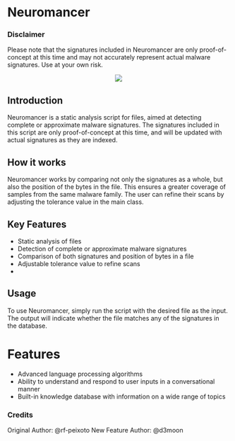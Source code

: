 # Neuromancer

### Disclaimer
Please note that the signatures included in Neuromancer are only proof-of-concept at this time and may not accurately represent actual malware signatures. Use at your own risk.

<p align="center">
  <img src="https://64.media.tumblr.com/836d5e230d44d9f1aabdd9747eaa39f5/tumblr_p575jtlc6e1syrjl3o2_640.gif">
</p>

## Introduction
Neuromancer is a static analysis script for files, aimed at detecting complete or approximate malware signatures. The signatures included in this script are only proof-of-concept at this time, and will be updated with actual signatures as they are indexed.

## How it works
Neuromancer works by comparing not only the signatures as a whole, but also the position of the bytes in the file. This ensures a greater coverage of samples from the same malware family. The user can refine their scans by adjusting the tolerance value in the main class.

## Key Features
- Static analysis of files
- Detection of complete or approximate malware signatures
- Comparison of both signatures and position of bytes in a file
- Adjustable tolerance value to refine scans
- 
## Usage
To use Neuromancer, simply run the script with the desired file as the input. The output will indicate whether the file matches any of the signatures in the database.

# Features
- Advanced language processing algorithms
- Ability to understand and respond to user inputs in a conversational manner
- Built-in knowledge database with information on a wide range of topics


### Credits
Original Author: @rf-peixoto
New Feature Author: @d3moon
